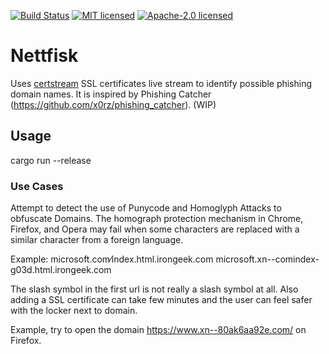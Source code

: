 [![Build Status](https://travis-ci.org/wisespace-io/nettfisk.png?branch=master)](https://travis-ci.org/wisespace-io/nettfisk)
[![MIT licensed](https://img.shields.io/badge/License-MIT-blue.svg)](./LICENSE-MIT)
[![Apache-2.0 licensed](https://img.shields.io/badge/License-Apache%202.0-blue.svg)](./LICENSE-APACHE)

# Nettfisk

Uses [certstream](https://certstream.calidog.io/) SSL certificates live stream to identify possible phishing domain names. It is inspired by Phishing Catcher (https://github.com/x0rz/phishing_catcher). (WIP)

## Usage

cargo run --release

### Use Cases

Attempt to detect the use of Punycode and Homoglyph Attacks to obfuscate Domains. The homograph protection mechanism in Chrome, Firefox, and Opera may fail when some characters are replaced with a similar character from a foreign language.

Example: microsoft.com⁄index.html.irongeek.com
         microsoft.xn--comindex-g03d.html.irongeek.com

The slash symbol in the first url is not really a slash symbol at all. Also adding a SSL certificate can take few minutes and the user can feel safer with the locker next to domain.

Example, try to open the domain https://www.xn--80ak6aa92e.com/ on Firefox.